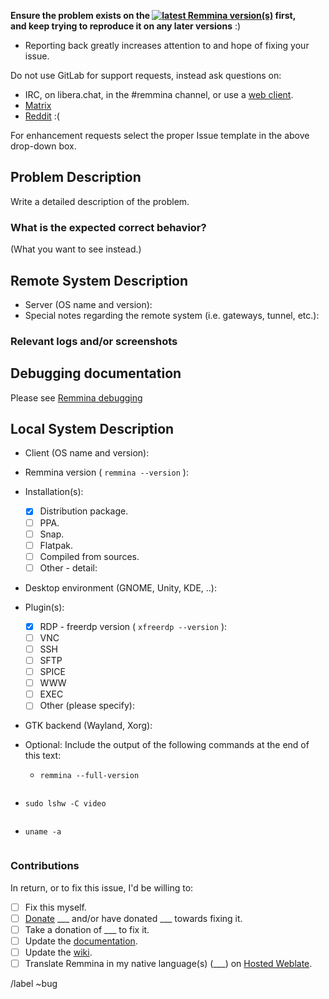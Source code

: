 **Ensure the problem exists on the [![latest Remmina version(s)](https://repology.org/badge/latest-versions/remmina.svg)](https://repology.org/project/remmina/versions) first, \
and keep trying to reproduce it on any later versions** :)

* Reporting back greatly increases attention to and hope of fixing your issue.

Do not use GitLab for support requests, instead ask questions on:

* IRC, on libera.chat, in the #remmina channel, or use a [web client](https://web.libera.chat/?nick=remminer|?#remmina).
* [Matrix](https://riot.im/app/#/group/+remmina:matrix.org)
* [Reddit](https://reddit.com/r/Remmina) :(

For enhancement requests select the proper Issue template in the above drop-down box.

## Problem Description

Write a detailed description of the problem.

### What is the expected correct behavior?

(What you want to see instead.)

## Remote System Description

* Server (OS name and version):
* Special notes regarding the remote system (i.e. gateways, tunnel, etc.):

### Relevant logs and/or screenshots

<!-- (Paste any relevant logs - please use code blocks (```) to format ```console output, logs, and code``` as it's very hard to read otherwise.) -->

## Debugging documentation

Please see [Remmina debugging](https://gitlab.com/Remmina/Remmina/-/wikis/Usage/Remmina-debugging)

## Local System Description

* Client (OS name and version):
* Remmina version ( ```remmina --version``` ):
* Installation(s):
  - [X] Distribution package.
  - [ ] PPA.
  - [ ] Snap.
  - [ ] Flatpak.
  - [ ] Compiled from sources.
  - [ ] Other - detail:
* Desktop environment (GNOME, Unity, KDE, ..):
* Plugin(s):
  - [X] RDP - freerdp version ( ```xfreerdp --version``` ):
  - [ ] VNC
  - [ ] SSH
  - [ ] SFTP
  - [ ] SPICE
  - [ ] WWW
  - [ ] EXEC
  - [ ] Other (please specify):
* GTK backend (Wayland, Xorg):
* Optional: Include the output of the following commands at the end of this text:

  - `remmina --full-version`

<!-- ( Paste after the `shell` line ) -->
```shell

```

  - `sudo lshw -C video`

<!-- ( Paste after the `shell` line ) -->
```shell

```

  - `uname -a`

<!-- ( Paste after the `shell` line ) -->
```shell

```

### Contributions

In return, or to fix this issue, I'd be willing to:

 - [ ] Fix this myself.
 - [ ] [Donate](https://remmina.org/donations/) ___ and/or have donated ___ towards fixing it.
 - [ ] Take a donation of ___ to fix it.
 - [ ] Update the [documentation](https://remmina.gitlab.io/remminadoc.gitlab.io/md__c_o_n_t_r_i_b_u_t_i_n_g.html).
 - [ ] Update the [wiki](https://gitlab.com/Remmina/Remmina/-/wikis/home).
 - [ ] Translate Remmina in my native language(s) (___) on [Hosted Weblate](https://hosted.weblate.org/projects/remmina/remmina/).

/label ~bug
